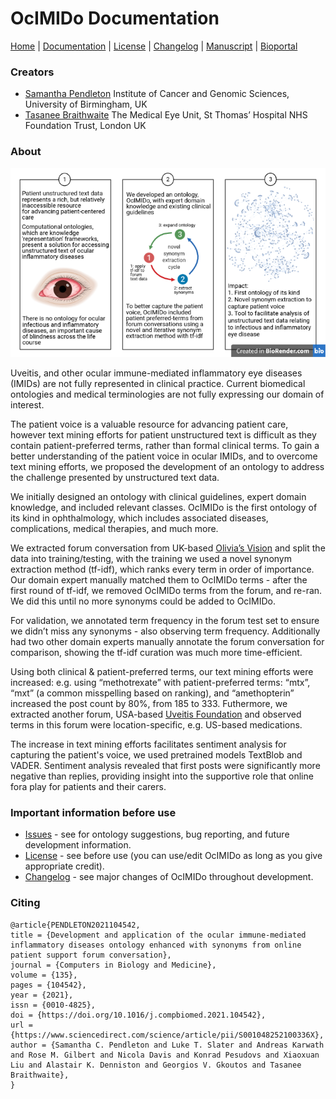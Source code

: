 # OcIMIDo Documentation

[Home](README.md) | [Documentation](MIRO) | [License](LICENSE) | [Changelog](CHANGELOG) | [Manuscript](https://doi.org/10.1016/j.compbiomed.2021.104542) | [Bioportal](https://bioportal.bioontology.org/ontologies/OCIMIDO)

### Creators

* [Samantha Pendleton](https://twitter.com/sap218) Institute of Cancer and Genomic Sciences, University of Birmingham, UK
* [Tasanee Braithwaite](https://twitter.com/tasbraithwaite) The Medical Eye Unit, St Thomas’ Hospital NHS Foundation Trust, London UK

### About

![graphical abstract](OCIMIDO_Graphical-Abstract_colour_2021.png)

Uveitis, and other ocular immune-mediated inflammatory eye diseases (IMIDs) are not fully represented in clinical practice. Current biomedical ontologies and medical terminologies are not fully expressing our domain of interest.

The patient voice is a valuable resource for advancing patient care, however text mining efforts for patient unstructured text is difficult as they contain patient-preferred terms, rather than formal clinical terms. To gain a better understanding of the patient voice in ocular IMIDs, and to overcome text mining efforts, we proposed the development of an ontology to address the challenge presented by unstructured text data. 

We initially designed an ontology with clinical guidelines, expert domain knowledge, and included relevant classes. OcIMIDo is the first ontology of its kind in ophthalmology, which includes associated diseases, complications, medical therapies, and much more.

We extracted forum conversation from UK-based [Olivia’s Vision](http://oliviasvision.org) and split the data into training/testing, with the training we used a novel synonym extraction method (tf-idf), which ranks every term in order of importance. Our domain expert manually matched them to OcIMIDo terms - after the first round of tf-idf, we removed OcIMIDo terms from the forum, and re-ran. We did this until no more synonyms could be added to OcIMIDo.

For validation, we annotated term frequency in the forum test set to ensure we didn’t miss any synonyms - also observing term frequency. Additionally had two other domain experts manually annotate the forum conversation for comparison, showing the tf-idf curation was much more time-efficient.

Using both clinical & patient-preferred terms, our text mining efforts were increased: e.g. using “methotrexate” with patient-preferred terms: “mtx”, “mxt” (a common misspelling based on ranking), and “amethopterin” increased the post count by 80%, from 185 to 333. Futhermore, we extracted another forum, USA-based [Uveitis Foundation](https://uveitis.org) and observed terms in this forum were location-specific, e.g. US-based medications.

The increase in text mining efforts facilitates sentiment analysis for capturing the patient's voice, we used pretrained models TextBlob and VADER. Sentiment analysis revealed that first posts were significantly more negative than replies, providing insight into the supportive role that online fora play for patients and their carers.

### Important information before use

* [Issues](https://github.com/sap218/ocimido/issues) - see for ontology suggestions, bug reporting, and future development information.
* [License](LICENSE.html) - see before use (you can use/edit OcIMIDo as long as you give appropriate credit).
* [Changelog](CHANGELOG.html) - see major changes of OcIMIDo throughout development.

### Citing

```
@article{PENDLETON2021104542,
title = {Development and application of the ocular immune-mediated inflammatory diseases ontology enhanced with synonyms from online patient support forum conversation},
journal = {Computers in Biology and Medicine},
volume = {135},
pages = {104542},
year = {2021},
issn = {0010-4825},
doi = {https://doi.org/10.1016/j.compbiomed.2021.104542},
url = {https://www.sciencedirect.com/science/article/pii/S001048252100336X},
author = {Samantha C. Pendleton and Luke T. Slater and Andreas Karwath and Rose M. Gilbert and Nicola Davis and Konrad Pesudovs and Xiaoxuan Liu and Alastair K. Denniston and Georgios V. Gkoutos and Tasanee Braithwaite},
}
```

